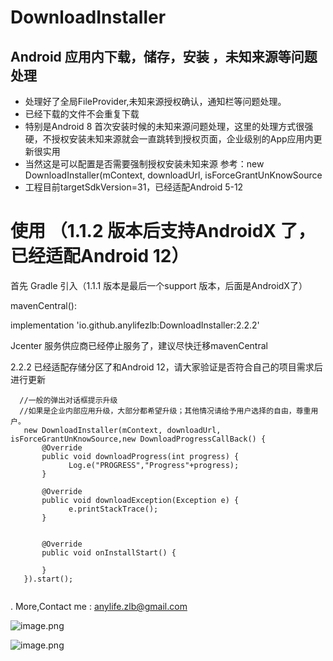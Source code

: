 # DownloadInstaller

## Android 应用内下载，储存，安装 ，未知来源等问题处理

- 处理好了全局FileProvider,未知来源授权确认，通知栏等问题处理。
- 已经下载的文件不会重复下载
- 特别是Android 8 首次安装时候的未知来源问题处理，这里的处理方式很强硬，不授权安装未知来源就会一直跳转到授权页面，企业级别的App应用内更新很实用
- 当然这是可以配置是否需要强制授权安装未知来源 参考：new DownloadInstaller(mContext, downloadUrl, isForceGrantUnKnowSource
- 工程目前targetSdkVersion=31，已经适配Android 5-12


# 使用 （1.1.2 版本后支持AndroidX 了，已经适配Android 12）

  首先 Gradle 引入（1.1.1 版本是最后一个support 版本，后面是AndroidX了）

  mavenCentral():

  implementation 'io.github.anylifezlb:DownloadInstaller:2.2.2'

  Jcenter 服务供应商已经停止服务了，建议尽快迁移mavenCentral

  2.2.2 已经适配存储分区了和Android 12，请大家验证是否符合自己的项目需求后进行更新
 
  ```
    //一般的弹出对话框提示升级
    //如果是企业内部应用升级，大部分都希望升级；其他情况请给予用户选择的自由，尊重用户。
     new DownloadInstaller(mContext, downloadUrl, isForceGrantUnKnowSource,new DownloadProgressCallBack() {
         @Override
         public void downloadProgress(int progress) {
               Log.e("PROGRESS","Progress"+progress);
         }
    
         @Override
         public void downloadException(Exception e) {
               e.printStackTrace();
         }
    

         @Override
         public void onInstallStart() {
    
         }
     }).start();
     
  ```
 
 
 .
 More,Contact me : anylife.zlb@gmail.com

![image.png](https://p1-juejin.byteimg.com/tos-cn-i-k3u1fbpfcp/eea4a4996e1f4d6e81975754e20219eb~tplv-k3u1fbpfcp-watermark.image?)

![image.png](https://upload-images.jianshu.io/upload_images/2376786-88bc9e308207e1e9.png?imageMogr2/auto-orient/strip%7CimageView2/2/w/1240)
